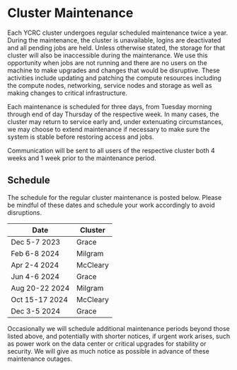 # Cluster Maintenance

Each YCRC cluster undergoes regular scheduled maintenance twice a year.
During the maintenance, the cluster is unavailable, logins are deactivated and all pending jobs are held. 
Unless otherwise stated, the storage for that cluster will also be inaccessible during the maintenance.
We use this opportunity when jobs are not running and there are no users on the machine to make upgrades and changes that would be disruptive. 
These activities include updating and patching the compute resources including the compute nodes, networking, service nodes and storage as well as making changes to critical infrastructure.

Each maintenance is scheduled for three days, from Tuesday morning through end of day Thursday of the respective week. 
In many cases, the cluster may return to service early and, under extenuating circumstances, we may choose to extend maintenance if necessary to make sure the system is stable before restoring access and jobs.

Communication will be sent to all users of the respective cluster both 4 weeks and 1 week prior to the maintenance period.

## Schedule

The schedule for the regular cluster maintenance is posted below. 
Please be mindful of these dates and schedule your work accordingly to avoid disruptions.

| Date           | Cluster  |
|----------------|----------|
| Dec 5-7 2023   | Grace    |
| Feb 6-8 2024   | Milgram  |
| Apr 2-4 2024   | McCleary |
| Jun 4-6 2024   | Grace    |
| Aug 20-22 2024 | Milgram  |
| Oct 15-17 2024 | McCleary |
| Dec 3-5 2024   | Grace    |

Occasionally we will schedule additional maintenance periods beyond those listed above, and potentially with shorter notices, if urgent work arises, such as power work on the data center or critical upgrades for stability or security. 
We will give as much notice as possible in advance of these maintenance outages.